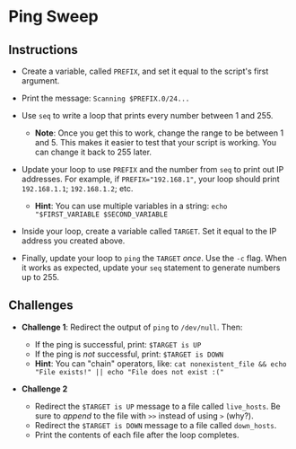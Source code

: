 # Ping Sweep
## Instructions
- Create a variable, called `PREFIX`, and set it equal to the script's first argument.

- Print the message: `Scanning $PREFIX.0/24...`

- Use `seq` to write a loop that prints every number between 1 and 255.
  - **Note**: Once you get this to work, change the range to be between 1 and 5. This makes it easier to test that your script is working. You can change it back to 255 later.
 
- Update your loop to use `PREFIX` and the number from `seq` to print out IP addresses. For example, if `PREFIX="192.168.1"`, your loop should print `192.168.1.1`; `192.168.1.2`; etc.
  - **Hint**: You can use multiple variables in a string: `echo "$FIRST_VARIABLE $SECOND_VARIABLE`

- Inside your loop, create a variable called `TARGET`. Set it equal to the IP address you created above.

- Finally, update your loop to `ping` the `TARGET` _once_. Use the `-c` flag. When it works as expected, update your `seq` statement to generate numbers up to 255.

## Challenges
- **Challenge 1**: Redirect the output of `ping` to `/dev/null`. Then:
  - If the ping is successful, print: `$TARGET is UP`
  - If the ping is _not_ successful, print: `$TARGET is DOWN`
  - **Hint**: You can "chain" operators, like: `cat nonexistent_file && echo "File exists!" || echo "File does not exist :("`

- **Challenge 2**
  - Redirect the `$TARGET is UP` message to a file called `live_hosts`. Be sure to _append_ to the file with `>>` instead of using `>` (why?).
  - Redirect the `$TARGET is DOWN` message to a file called `down_hosts`.
  - Print the contents of each file after the loop completes.
